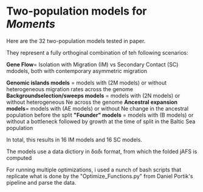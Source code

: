 # Two-population models for *Moments*

Here are the 32 two-population models tested in paper. 

They represent a fully orthoginal combination of teh following scenarios: 

**Gene Flow**= Isolation with Migration (IM) vs Secondary Contact (SC) mdodels, both with contemporary asymmetric migration

**Genomic islands models** = models with (2M models)  or without heterogeneous migration rates across the genome 
**Backgroundselection/sweeps models** = models with (2N models)  or without heterogeneous Ne  across the genome 
**Ancestral expansion models**= models with (AE models) or without Ne change in the ancestral population before the split
**"Founder" models** = models with (B models) or without a bottleneck followed by growth at the time of split in the Baltic Sea population

In total, this results in 16 IM models and 16 SC models. 

The models use a data dictiory in &delta;&alpha;&delta;&iota; format, from which the folded jAFS is computed

For running multiple optimizations, i used a nunch of bash scripts that replicate what is done by the "Optimize_Functions.py" from Daniel Portik's pipeline and parse the data.

